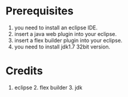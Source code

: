 # Prerequisites

1. you need to install an eclipse IDE.
2. insert a java web plugin into your eclipse.
3. insert a flex builder plugin into your eclipse.
4. you need to install jdk1.7 32bit version.  

# Credits

1. eclipse  2. flex builder 3. jdk
